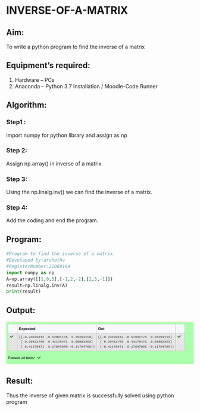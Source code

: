 # INVERSE-OF-A-MATRIX
## Aim:
To write a python program to find the inverse of a matrix
## Equipment’s required:
1. 	Hardware – PCs
2. 	Anaconda – Python 3.7 Installation / Moodle-Code Runner
## Algorithm:
### Step1 : 
import numpy for python library and assign as np
### Step 2: 
Assign np.array() in inverse of a matrix. 
### Step 3: 
Using the np.linalg.inv() we can find the inverse of a matrix.
### Step 4: 
Add the coding and end the program.

## Program:
```py
#Program to find the inverse of a matrix.
#Developed by:arshatha
#RegisterNumber:22009104
import numpy as np
A=np.array([[1,0,3],[-1,2,-2],[2,3,-1]])
result=np.linalg.inv(A)
print(result)
```
## Output:
![output](/10.png)

## Result:
Thus the inverse of given matrix is successfully solved using python program

